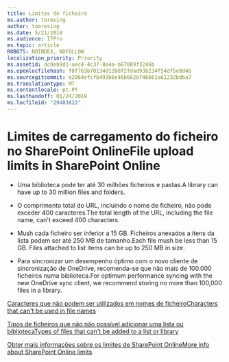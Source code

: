 ```yaml
---
title: Limites do ficheiro
ms.author: toresing
author: tomresing
ms.date: 5/21/2018
ms.audience: ITPro
ms.topic: article
ROBOTS: NOINDEX, NOFOLLOW
localization_priority: Priority
ms.assetid: dc0eb9d1-aec4-4c37-8e4a-b67089f3246b
ms.openlocfilehash: f8f763b78134d1288f2fdad93b234f54df5e8d4b
ms.sourcegitcommit: e2864efcfb493b6e46b662b746661a61232bdba7
ms.translationtype: MT
ms.contentlocale: pt-PT
ms.lasthandoff: 01/24/2019
ms.locfileid: "29483822"
---
```

# <a name="file-upload-limits-in-sharepoint-online"></a><span data-ttu-id="1e3c6-102">Limites de carregamento do ficheiro no SharePoint Online</span><span class="sxs-lookup"><span data-stu-id="1e3c6-102">File upload limits in SharePoint Online</span></span>

- <span data-ttu-id="1e3c6-103">Uma biblioteca pode ter até 30 milhões ficheiros e pastas.</span><span class="sxs-lookup"><span data-stu-id="1e3c6-103">A library can have up to 30 million files and folders.</span></span>
    
- <span data-ttu-id="1e3c6-104">O comprimento total do URL, incluindo o nome de ficheiro, não pode exceder 400 caracteres.</span><span class="sxs-lookup"><span data-stu-id="1e3c6-104">The total length of the URL, including the file name, can't exceed 400 characters.</span></span>
    
- <span data-ttu-id="1e3c6-p101">Mush cada ficheiro ser inferior a 15 GB. Ficheiros anexados a itens da lista podem ser até 250 MB de tamanho.</span><span class="sxs-lookup"><span data-stu-id="1e3c6-p101">Each file mush be less than 15 GB. Files attached to list items can be up to 250 MB in size.</span></span>
    
- <span data-ttu-id="1e3c6-107">Para sincronizar um desempenho óptimo com o novo cliente de sincronização de OneDrive, recomenda-se que não mais de 100.000 ficheiros numa biblioteca.</span><span class="sxs-lookup"><span data-stu-id="1e3c6-107">For optimum performance syncing with the new OneDrive sync client, we recommend storing no more than 100,000 files in a library.</span></span> 
    
[<span data-ttu-id="1e3c6-108">Caracteres que não podem ser utilizados em nomes de ficheiro</span><span class="sxs-lookup"><span data-stu-id="1e3c6-108">Characters that can't be used in file names</span></span>](https://go.microsoft.com/fwlink/?linkid=866430)
  
[<span data-ttu-id="1e3c6-109">Tipos de ficheiros que não não possível adicionar uma lista ou biblioteca</span><span class="sxs-lookup"><span data-stu-id="1e3c6-109">Types of files that can't be added to a list or library</span></span>](https://go.microsoft.com/fwlink/?linkid=273757)
  
[<span data-ttu-id="1e3c6-110">Obter mais informações sobre os limites de SharePoint Online</span><span class="sxs-lookup"><span data-stu-id="1e3c6-110">More info about SharePoint Online limits</span></span>](https://go.microsoft.com/fwlink/?linkid=271273)
  

